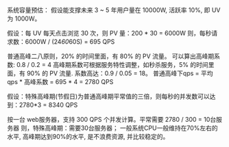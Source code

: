 系统容量预估：
假设能支撑未来 3 ~ 5 年用户量在 10000W, 活跃率 10%, 即 UV 为 1000W。

假设：每 UV 每天点击浏览 30 次，则 PV 量：200 * 30 = 6000W
则，每秒请求数：6000W / (24*60*60S) = 695 QPS

普通高峰二八原则，20% 的时间里面，有 80% 的 PV 流量。
可以算出高峰期系数: 0.8 / 0.2 = 4
高峰期系数可根据服务特性调整，如秒杀服务，5% 的时间里面，有 90% 的 PV 流量. 系数高达：0.9 / 0.05 = 18。
普通高峰下qps = 平均 qps * 高峰系数 = 695 * 4 = 2780 QPS

假设：特殊高峰期(节假日)为普通高峰期平常值的三倍，则每秒的并发数可以达到：2780*3 = 8340 QPS

按一台 web服务器，支持 300 QPS 个并发计算。平常需要 2780 / 300 = 10台服务器
则，特殊高峰期：需要30台服务器；
一般系统CPU一般维持在70%左右的水平, 高峰期达到90%的水平, 是不浪费资源, 并比较稳定的。

